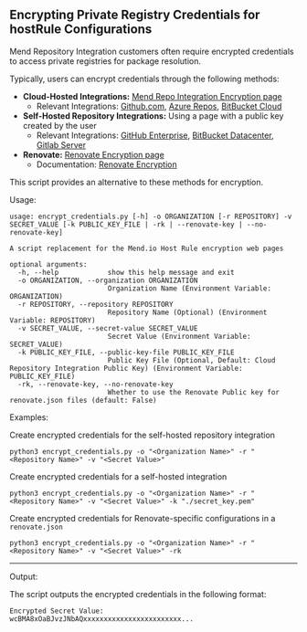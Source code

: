 ## Encrypting Private Registry Credentials for hostRule Configurations

Mend Repository Integration customers often require encrypted credentials to access private registries for package resolution.

Typically, users can encrypt credentials through the following methods:

- **Cloud-Hosted Integrations:** [Mend Repo Integration Encryption page](https://mend-resources.mend.io/index-gh.html)
  - Relevant Integrations: [Github.com](https://docs.mend.io/bundle/integrations/page/configure_mend_for_github_com_to_resolve_your_private_dependencies.html), [Azure Repos](https://docs.mend.io/bundle/integrations/page/configure_mend_for_azure_repos_to_resolve_your_private_dependencies.html), [BitBucket Cloud](https://docs.mend.io/bundle/integrations/page/installation_of_mend_for_bitbucket_cloud.html#Handling-Private-Registries-and-Authenticated-Repositories)
- **Self-Hosted Repository Integrations:** Using a page with a public key created by the user
  - Relevant Integrations: [GitHub Enterprise](https://docs.mend.io/bundle/integrations/page/configure_mend_for_github_enterprise_to_resolve_your_private_dependencies.html), [BitBucket Datacenter](https://docs.mend.io/bundle/integrations/page/mend_for_bitbucket_server_and_data_center.html#Handling-Private-Registries-and-Authenticated-Repositories), [Gitlab Server](https://docs.mend.io/bundle/integrations/page/installing_mend_for_gitlab.html#Handling-Private-Registries-and-Authenticated-Repositories)
- **Renovate:** [Renovate Encryption page](https://app.renovatebot.com/encrypt)
  - Documentation: [Renovate Encryption](https://docs.renovatebot.com/getting-started/private-packages/#encryption-and-the-mend-renovate-app)

This script provides an alternative to these methods for encryption.

Usage:
```
usage: encrypt_credentials.py [-h] -o ORGANIZATION [-r REPOSITORY] -v SECRET_VALUE [-k PUBLIC_KEY_FILE | -rk | --renovate-key | --no-renovate-key]

A script replacement for the Mend.io Host Rule encryption web pages

optional arguments:
  -h, --help            show this help message and exit
  -o ORGANIZATION, --organization ORGANIZATION
                        Organization Name (Environment Variable: ORGANIZATION)
  -r REPOSITORY, --repository REPOSITORY
                        Repository Name (Optional) (Environment Variable: REPOSITORY)
  -v SECRET_VALUE, --secret-value SECRET_VALUE
                        Secret Value (Environment Variable: SECRET_VALUE)
  -k PUBLIC_KEY_FILE, --public-key-file PUBLIC_KEY_FILE
                        Public Key File (Optional, Default: Cloud Repository Integration Public Key) (Environment Variable: PUBLIC_KEY_FILE)
  -rk, --renovate-key, --no-renovate-key
                        Whether to use the Renovate Public key for renovate.json files (default: False)
```

Examples:  

Create encrypted credentials for the self-hosted repository integration
```
python3 encrypt_credentials.py -o "<Organization Name>" -r "<Repository Name>" -v "<Secret Value>"
```

Create encrypted credentials for a self-hosted integration
```
python3 encrypt_credentials.py -o "<Organization Name>" -r "<Repository Name>" -v "<Secret Value>" -k "./secret_key.pem"
```

Create encrypted credentials for Renovate-specific configurations in a ``renovate.json``
```
python3 encrypt_credentials.py -o "<Organization Name>" -r "<Repository Name>" -v "<Secret Value>" -rk
```

<hr />
Output:

The script outputs the encrypted credentials in the following format:
```
Encrypted Secret Value:
wcBMA8xOaBJvzJNbAQxxxxxxxxxxxxxxxxxxxxxxxx...
```
